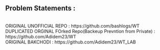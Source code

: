 ## Problem Statements : 

<br />
ORIGINAL UNOFFICIAL REPO : https://github.com/bashlogs/WT
<br />
DUPLICATED ORGINAL FOrked Repo(Backeup Prevntion from Private) : https://github.com/Adidem23/WT
<br />
ORIGINAL BAKCHODI : https://github.com/Adidem23/WT_LAB
